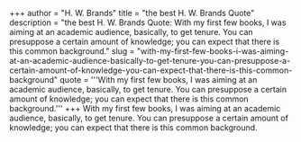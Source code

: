 +++
author = "H. W. Brands"
title = "the best H. W. Brands Quote"
description = "the best H. W. Brands Quote: With my first few books, I was aiming at an academic audience, basically, to get tenure. You can presuppose a certain amount of knowledge; you can expect that there is this common background."
slug = "with-my-first-few-books-i-was-aiming-at-an-academic-audience-basically-to-get-tenure-you-can-presuppose-a-certain-amount-of-knowledge-you-can-expect-that-there-is-this-common-background"
quote = '''With my first few books, I was aiming at an academic audience, basically, to get tenure. You can presuppose a certain amount of knowledge; you can expect that there is this common background.'''
+++
With my first few books, I was aiming at an academic audience, basically, to get tenure. You can presuppose a certain amount of knowledge; you can expect that there is this common background.

